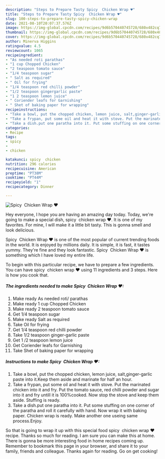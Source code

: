 ```yaml
---
description: "Steps to Prepare Tasty Spicy  Chicken Wrap ♥"
title: "Steps to Prepare Tasty Spicy  Chicken Wrap ♥"
slug: 100-steps-to-prepare-tasty-spicy-chicken-wrap
date: 2021-08-10T20:07:37.576Z
image: https://img-global.cpcdn.com/recipes/9d6b570440745728/680x482cq70/spicy-chicken-wrap-♥-recipe-main-photo.jpg
thumbnail: https://img-global.cpcdn.com/recipes/9d6b570440745728/680x482cq70/spicy-chicken-wrap-♥-recipe-main-photo.jpg
cover: https://img-global.cpcdn.com/recipes/9d6b570440745728/680x482cq70/spicy-chicken-wrap-♥-recipe-main-photo.jpg
author: Minerva Higgins
ratingvalue: 4.5
reviewcount: 1065
recipeingredient:
- "As needed roti parathas"
- "1 cup Chopped Chicken"
- "2 teaspoon tomato sauce"
- "1/4 teaspoon sugar"
- " Salt as required"
- " Oil for frying"
- "1/4 teaspoon red chilli powder"
- "1/2 teaspoon gingergarlic paste"
- "1 2 teaspoon lemon juice"
- " Coriender leafs for Garnishing"
- " Shet of baking paper for wrapping"
recipeinstructions:
- "Take a bowl, put the chopped chicken, lemon juice, salt,ginger-garlic paste into it.Keep them aside and marinate for half an hour."
- "Take a frypan, put some oil and heat it with stove. Put the marinated chicken into it and fry. Put the tomato sauce, red chilli powder and sugar into it and fry untill it is 100%cooked. Now stop the stove and keep them aside. Stuffing is ready."
- "Take a dish.put one paratha into it. Put some stuffing on one corner of the paratha and roll it carefully with hand. Now wrap it with baking paper. Chicken wrap is ready. Make another one useing same process.Enjoy."
categories:
- Recipe
tags:
- spicy
- 
- chicken

katakunci: spicy  chicken 
nutrition: 296 calories
recipecuisine: American
preptime: "PT38M"
cooktime: "PT44M"
recipeyield: "1"
recipecategory: Dinner

---
```



![Spicy  Chicken Wrap ♥](https://img-global.cpcdn.com/recipes/9d6b570440745728/680x482cq70/spicy-chicken-wrap-♥-recipe-main-photo.jpg)

Hey everyone, I hope you are having an amazing day today. Today, we're going to make a special dish, spicy  chicken wrap ♥. It is one of my favorites. For mine, I will make it a little bit tasty. This is gonna smell and look delicious.



Spicy  Chicken Wrap ♥ is one of the most popular of current trending foods in the world. It is enjoyed by millions daily. It is simple, it is fast, it tastes yummy. They're fine and they look fantastic. Spicy  Chicken Wrap ♥ is something which I have loved my entire life.


To begin with this particular recipe, we have to prepare a few ingredients. You can have spicy  chicken wrap ♥ using 11 ingredients and 3 steps. Here is how you cook that.

<!--inarticleads1-->

##### The ingredients needed to make Spicy  Chicken Wrap ♥:

1. Make ready As needed roti/ parathas
1. Make ready 1 cup Chopped Chicken
1. Make ready 2 teaspoon tomato sauce
1. Get 1/4 teaspoon sugar
1. Make ready  Salt as required
1. Take  Oil for frying
1. Get 1/4 teaspoon red chilli powder
1. Take 1/2 teaspoon ginger-garlic paste
1. Get 1 /2 teaspoon lemon juice
1. Get  Coriender leafs for Garnishing
1. Take  Shet of baking paper for wrapping




<!--inarticleads2-->

##### Instructions to make Spicy  Chicken Wrap ♥:

1. Take a bowl, put the chopped chicken, lemon juice, salt,ginger-garlic paste into it.Keep them aside and marinate for half an hour.
1. Take a frypan, put some oil and heat it with stove. Put the marinated chicken into it and fry. Put the tomato sauce, red chilli powder and sugar into it and fry untill it is 100%cooked. Now stop the stove and keep them aside. Stuffing is ready.
1. Take a dish.put one paratha into it. Put some stuffing on one corner of the paratha and roll it carefully with hand. Now wrap it with baking paper. Chicken wrap is ready. Make another one useing same process.Enjoy.




So that is going to wrap it up with this special food spicy  chicken wrap ♥ recipe. Thanks so much for reading. I am sure you can make this at home. There is gonna be more interesting food in home recipes coming up. Remember to bookmark this page in your browser, and share it to your family, friends and colleague. Thanks again for reading. Go on get cooking!
